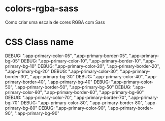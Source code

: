 # colors-rgba-sass
Como criar uma escala de cores RGBA com Sass


# CSS Class name 

DEBUG: ".app-primary-color-05", ".app-primary-border-05", ".app-primary-bg-05"
DEBUG: ".app-primary-color-10", ".app-primary-border-10", ".app-primary-bg-10"
DEBUG: ".app-primary-color-20", ".app-primary-border-20", ".app-primary-bg-20"
DEBUG: ".app-primary-color-30", ".app-primary-border-30", ".app-primary-bg-30"
DEBUG: ".app-primary-color-40", ".app-primary-border-40", ".app-primary-bg-40"
DEBUG: ".app-primary-color-50", ".app-primary-border-50", ".app-primary-bg-50"
DEBUG: ".app-primary-color-60", ".app-primary-border-60", ".app-primary-bg-60"
DEBUG: ".app-primary-color-70", ".app-primary-border-70", ".app-primary-bg-70"
DEBUG: ".app-primary-color-80", ".app-primary-border-80", ".app-primary-bg-80"
DEBUG: ".app-primary-color-90", ".app-primary-border-90", ".app-primary-bg-90" 
